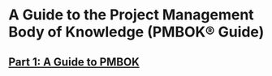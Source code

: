 # A Guide to the Project Management Body of Knowledge (PMBOK® Guide)

## [Part 1: A Guide to PMBOK](part1.md)
